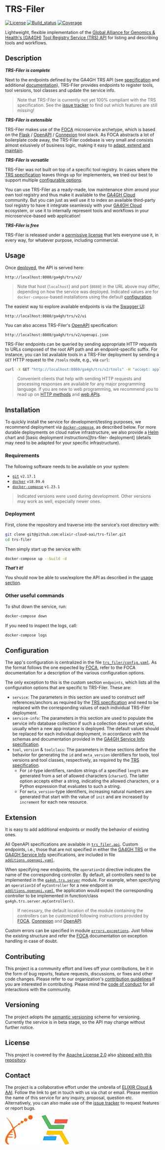# TRS-Filer

[![License][badge-license]][badge-url-license]
[![Build_status][badge-build-status]][badge-url-build-status]
[![Coverage][badge-coverage]][badge-url-coverage]

Lightweight, flexible implementation of the [Global Alliance for Genomics &
Health's (GA4GH)][ga4gh] [Tool Registry Service (TRS) API][ga4gh-trs] for
listing and describing tools and workflows.

## Description

_**TRS-Filer is complete**_

Next to the endpoints defined by the GA4GH TRS API (see
[specification][ga4gh-trs] and additional
[documentation][ga4gh-trs-docs]), TRS-Filer provides endpoints to register
tools, tool versions, tool classes and update the service info.

> Note that TRS-Filer is currently not yet 100% compliant with the TRS
> specification. See the [issue tracker][trs-filer-issues] to find out which
> features are still missing!

_**TRS-Filer is extensible**_

TRS-Filer makes use of the [FOCA][res-foca] microservice archetype, which is
based on the [Flask][res-flask] / [OpenAPI][res-openapi] /
[Connexion][res-connexion] tool stack. As FOCA abstracts a lot of boilerplate
code away, the TRS-Filer codebase is very small and consists almost exlusively
of business logic, making it easy to [adapt, extend and maintain](#extension).

_**TRS-Filer is versatile**_

TRS-Filer was not built on top of a specific tool registry. In cases where the
[TRS specification][ga4gh-trs] leaves things up for implementers, we tried
our best to support multiple [configurable options](#configuration).

You can use TRS-Filer as a ready-made, low maintenance shim around your own
tool registry and thus make it available to the [GA4GH Cloud][ga4gh-cloud]
community. But you can just as well use it to index an available third-party
tool registry to have it integrate seamlessly with your [GA4GH
Cloud][ga4gh-cloud] ecosystem, or use it to internally represent tools and
workflows in your microservice-based web application!

_**TRS-Filer is free**_

TRS-Filer is released under a [permissive license][license] that lets everyone
use it, in every way, for whatever purpose, including commercial.

## Usage

Once [deployed](#installation), the API is served here:

```console
http://localhost:8080/ga4gh/trs/v2/
```

> Note that host (`localhost`) and port (`8080`) in the URL above may differ,
> depending on how the service was deployed. Indicated values are for
> `docker-compose`-based installations using the default
> [configuration][trs-filer-compose-config].

The easiest way to explore available endpoints is via the
[Swagger UI][res-swagger-ui]:

```console
http://localhost:8080/ga4gh/trs/v2/ui
```

You can also access TRS-Filer's [OpenAPI][res-openapi] specification:

```console
http://localhost:8080/ga4gh/trs/v2/openapi.json
``` 

TRS-Filer endpoints can be queried by sending appropriate HTTP requests to URLs
composed of the root API path and an endpoint-specific suffix. For instance,
you can list available tools in a TRS-Filer deployment by sending a `GET` HTTP
request to the `/tools` route, e.g., via `curl`:

```bash
curl -X GET "http://localhost:8080/ga4gh/trs/v2/tools" -H "accept: application/json"
```

> Convenient clients that help with sending HTTP requests and processing
> responses are available for any major programming language. If you are new
> to web programming, we recommend you to read up on
> [HTTP methods][res-http-methods] and [web APIs][res-web-apis].

## Installation

To quickly install the service for development/testing purposes, we recommend
deployment via [`docker-compose`][res-docker-compose], as described below. For
more durable deployments on cloud native infrastructure, we also provide a
[Helm][res-helm] chart and [basic deployment instructions][trs-filer-
deployment] (details may need to be adapted for your specific infrastructure).

### Requirements

The following software needs to be available on your system:

- [`git`][res-git] `v2.17.1`
- [`docker`][res-docker] `v18.09.6`
- [`docker-compose`][res-docker-compose] `v1.23.1`

> Indicated versions were used during development. Other versions may work as
> well, especially newer ones.

### Deployment

First, clone the repository and traverse into the service's root directory
with:

```bash
git clone git@github.com:elixir-cloud-aai/trs-filer.git
cd trs-filer
```

Then simply start up the service with:

```bash
docker-compose up --build -d
```

_**That't it!**_

You should now be able to use/explore the API as described in the [usage
section](#usage).

### Other useful commands

To shut down the service, run:

```bash
docker-compose down
```

If you need to inspect the logs, call:

```bash
docker-compose logs
```

## Configuration

The app's configuration is centralized in the file
[`trs_filer/config.yaml`][trs-filer-config]. As the format follows the one
expected by [FOCA][res-foca], refer to the FOCA documentation for a description
of the various configuration options.

The only exception to this is the custom section `endpoints`, which lists all
the configuration options that are specific to TRS-Filer. These are:

* `service`: The parameters in this section are used to construct self
  references/anchors as required by the [TRS specification][ga4gh-trs] and need
  to be replaced with the corresponding values of each individual TRS-Filer
  deployment.
* `service-info`: The parameters in this section are used to populate the
  service info database collection if such a collection does not yet exist,
  usually when a new app instance is deployed. The default values should be
  replaced for each individual deployment, in accordance with the schemas and
  documentation provided in the [GA4GH Service Info
  specification][ga4gh-service-info].
* `tool`, `version` & `toolclass`: The parameters in these sections define the
  behavior for generating the `id` and `meta_version` identifiers for tools,
  tool versions and tool classes, respectively, as required by the [TRS
  specification][ga4gh-trs].
  * For `id`-type identifiers, random strings of a specified `length` are
    generated from a set of allowed characters (`charset`). The latter option
    accepts either a string, indicating the allowed characters, or a Python
    expression that evaluates to such a string.
  * For `meta_version`-type identifiers, increasing natural numbers are
    generated that start with the value of `init` and are increased by
    `increment` for each new resource.

## Extension

It is easy to add additional endpoints or modify the behavior of existing ones.

All OpenAPI specifications are available in [`trs_filer.api`][trs-filer-api].
Custom endpoints, i.e., those that are not specified in either the [GA4GH
TRS][ga4gh-trs] or the [GA4GH Service Info][ga4gh-service-info] specifications,
are included in file [`additions.openapi.yaml`][trs-filer-api-custom].

When specifying new endpoints, the `operationId` directive indicates the name
of the corresponding controller. By default, all controllers need to be
implemented in the [`ga4gh.trs.server`][trs-filer-controllers] module. For
example, when specifying an `operationId` of `myController` for a new endpoint
in [`additions.openapi.yaml`][trs-filer-api-custom], the application would
expect the corresponding controller to be implemented in function/class
`ga4gh.trs.server.myController()`.

> If necessary, the default location of the module containing the controllers
> can be customized following instructions provided by [FOCA][res-foca],
> [Connexion][res-connexion] and [OpenAPI][res-openapi].

Custom errors can be specified in module
[`errors.exceptions`][trs-filer-exceptions]. Just follow the existing structure
and refer the [FOCA][res-foca] documentation on exception handling in case of
doubt.

## Contributing

This project is a community effort and lives off your contributions, be it in
the form of bug reports, feature requests, discussions, or fixes and other code
changes. Please refer to our organization's [contribution
guidelines][elixir-cloud-contributing] if you are interested in contributing.
Please mind the [code of conduct][elixir-cloud-coc] for all interactions with
the community.

## Versioning

The project adopts the [semantic versioning][res-semver] scheme for versioning.
Currently the service is in beta stage, so the API may change without further
notice.

## License

This project is covered by the [Apache License 2.0][license-apache] also
[shipped with this repository][license].

## Contact

The project is a collaborative effort under the umbrella of [ELIXIR Cloud &
AAI][elixir-cloud]. Follow the link to get in touch with us via chat or email.
Please mention the name of this service for any inquiry, proposal, question
etc. Alternatively, you can also make use of the [issue
tracker][trs-filer-issues] to request features or report bugs.

![Logo_banner][img-logo-banner]

[badge-build-status]:<https://travis-ci.com/elixir-cloud-aai/trs-filer.svg?branch=dev>
[badge-coverage]:<https://img.shields.io/coveralls/github/elixir-cloud-aai/trs-filer>
[badge-license]:<https://img.shields.io/badge/license-Apache%202.0-blue.svg>
[badge-url-build-status]:<https://travis-ci.com/elixir-cloud-aai/trs-filer>
[badge-url-coverage]:<https://coveralls.io/github/elixir-cloud-aai/trs-filer>
[badge-url-license]:<http://www.apache.org/licenses/LICENSE-2.0>
[elixir-cloud]: <https://github.com/elixir-cloud-aai/elixir-cloud-aai>
[elixir-cloud-coc]: <https://github.com/elixir-cloud-aai/elixir-cloud-aai/blob/dev/CODE_OF_CONDUCT.md>
[elixir-cloud-contributing]: <https://github.com/elixir-cloud-aai/elixir-cloud-aai/blob/dev/CONTRIBUTING.md>
[ga4gh]: <https://ga4gh.org>
[ga4gh-cloud]: <https://www.ga4gh.org/work_stream/cloud/>
[ga4gh-service-info]: <https://github.com/ga4gh-discovery/ga4gh-service-info>
[ga4gh-trs]: <https://github.com/ga4gh/tool-registry-service-schemas>
[ga4gh-trs-docs]: <https://ga4gh.github.io/tool-registry-service-schemas/>
[img-logo-banner]: images/logo-banner.svg
[license]: LICENSE
[license-apache]: <https://www.apache.org/licenses/LICENSE-2.0>
[res-connexion]: <https://github.com/zalando/connexion>
[res-docker]: <https://docs.docker.com/get-docker/>
[res-docker-compose]: <https://docs.docker.com/compose/install/>
[res-flask]: <https://flask.palletsprojects.com/>
[res-foca]: <https://github.com/elixir-cloud-aai/foca>
[res-git]: <https://git-scm.com/book/en/v2/Getting-Started-Installing-Git>
[res-helm]: <https://helm.sh/>
[res-http-methods]: <https://developer.mozilla.org/en-US/docs/Web/HTTP/Methods>
[res-openapi]: <https://www.openapis.org/>
[res-semver]: <https://semver.org/>
[res-swagger-ui]: <https://swagger.io/tools/swagger-ui/>
[res-web-apis]: <https://developer.mozilla.org/en-US/docs/Learn/JavaScript/Client-side_web_APIs/Introduction>
[trs-filer-api]: trs_filer/api
[trs-filer-api-custom]: trs_filer/api/additions.openapi.yaml
[trs-filer-compose-config]: docker-compose.yaml
[trs-filer-config]: trs_filer/config.yaml
[trs-filer-controllers]: trs_filer/ga4gh/trs/server.py
[trs-filer-controllers-subpackage]: trs_filer/ga4gh/trs/endpoints
[trs-filer-deployment]: deployment/README.md
[trs-filer-exceptions]: trs_filer/errors/exceptions.py
[trs-filer-issues]: <https://github.com/elixir-cloud-aai/trs-filer/issues>
